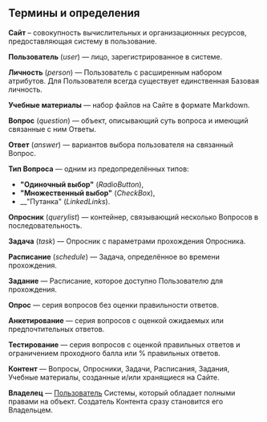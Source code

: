 ## Термины и определения

<a name="site">__Сайт__</a> – совокупность вычислительных и организационных ресурсов, предоставляющая систему в пользование.

<a name="user">__Пользователь__</a> (_user_) — лицо, зарегистрированное в системе.

<a name="person">__Личность__</a> (_person_) — Пользователь с расширенным набором атрибутов. Для Пользователя всегда существует единственная Базовая личность.

__Учебные материалы__ — набор файлов на Сайте в формате Markdown.

__Вопрос__ (_question_) — объект, описывающий суть вопроса и имеющий связанные с ним Ответы.

__Ответ__ (_answer_) — вариантов выбора пользователя на связанный Вопрос.

__Тип Вопроса__ — одним из предопределённых типов:
- __"Одиночный выбор"__ (_RadioButton_),
- __"Множественный выбор"__ (_CheckBox_),
- __"Путанка" (_LinkedLinks_).

<a name="querylist">__Опросник__</a> (_querylist_) — контейнер, связывающий несколько Вопросов в последовательность.

__Задача__ (_task_) — Опросник с параметрами прохождения Опросника.

__Расписание__ (_schedule_) — Задача, определённое во времени прохождения.

__Задание__ — Расписание, которое доступно Пользователю для прохождения.

__Опрос__  — серия вопросов без оценки правильности ответов.

__Анкетирование__ — серия вопросов с оценкой ожидаемых или предпочтительных ответов.

__Тестирование__ — серия вопросов с оценкой правильных ответов и ограничением проходного балла или % правильных ответов.

__Контент__ — Вопросы, Опросники, Задачи, Расписания, Задания, Учебные материалы, созданные и/или хранящиеся на Сайте.

__Владелец__ — [Пользователь][user] Системы, который обладает полными правами на объект. Cоздатель Контента сразу становится его Владельцем.


[user]: TERMS.md#user "Пользователь"

[person]: TERMS.md#person "Личность"

[querylist]: TERMS.md#querylist "Опросник"
